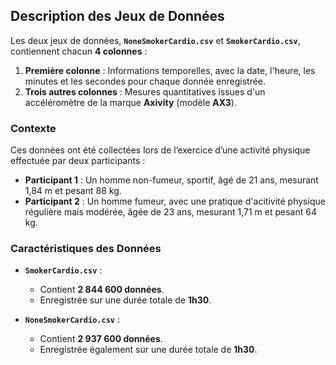 
## **Description des Jeux de Données**

Les deux jeux de données, **`NoneSmokerCardio.csv`** et **`SmokerCardio.csv`**, contiennent chacun **4 colonnes** :

1. **Première colonne** : Informations temporelles, avec la date, l'heure, les minutes et les secondes pour chaque donnée enregistrée. 
2. **Trois autres colonnes** : Mesures quantitatives issues d'un accéléromètre de la marque **Axivity** (modèle **AX3**).

### **Contexte**
Ces données ont été collectées lors de l’exercice d’une activité physique effectuée par deux participants :
- **Participant 1** : Un homme non-fumeur, sportif, âgé de 21 ans, mesurant 1,84 m et pesant 88 kg.
- **Participant 2** : Un homme fumeur, avec une pratique d'acitivité physique régulière mais modérée, âgée de 23 ans, mesurant 1,71 m et pesant 64 kg.

### **Caractéristiques des Données**
- **`SmokerCardio.csv`** :
  - Contient **2 844 600 données**.
  - Enregistrée sur une durée totale de **1h30**.
  
- **`NoneSmokerCardio.csv`** :
  - Contient **2 937 600 données**.
  - Enregistrée également sur une durée totale de **1h30**.
